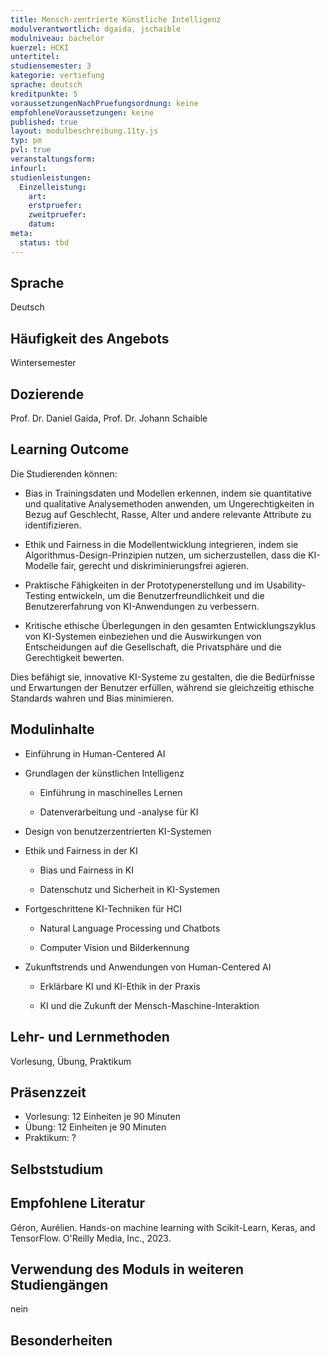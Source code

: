 ```yaml
---
title: Mensch-zentrierte Künstliche Intelligenz
modulverantwortlich: dgaida, jschaible 
modulniveau: bachelor
kuerzel: HCKI
untertitel:
studiensemester: 3
kategorie: vertiefung
sprache: deutsch
kreditpunkte: 5
voraussetzungenNachPruefungsordnung: keine
empfohleneVoraussetzungen: keine
published: true
layout: modulbeschreibung.11ty.js
typ: pm
pvl: true
veranstaltungsform: 
infourl: 
studienleistungen:
  Einzelleistung:
    art: 
    erstpruefer: 
    zweitpruefer:
    datum: 
meta:
  status: tbd    
---
```

## Sprache
Deutsch
## Häufigkeit des Angebots
Wintersemester
## Dozierende
Prof. Dr. Daniel Gaida, Prof. Dr. Johann Schaible
## Learning Outcome

Die Studierenden können:

-	Bias in Trainingsdaten und Modellen erkennen, indem sie quantitative und qualitative Analysemethoden anwenden, um Ungerechtigkeiten in Bezug auf Geschlecht, Rasse, Alter und andere relevante Attribute zu identifizieren.

-	Ethik und Fairness in die Modellentwicklung integrieren, indem sie Algorithmus-Design-Prinzipien nutzen, um sicherzustellen, dass die KI-Modelle fair, gerecht und diskriminierungsfrei agieren.

-	Praktische Fähigkeiten in der Prototypenerstellung und im Usability-Testing entwickeln, um die Benutzerfreundlichkeit und die Benutzererfahrung von KI-Anwendungen zu verbessern.

-	Kritische ethische Überlegungen in den gesamten Entwicklungszyklus von KI-Systemen einbeziehen und die Auswirkungen von Entscheidungen auf die Gesellschaft, die Privatsphäre und die Gerechtigkeit bewerten.

Dies befähigt sie, innovative KI-Systeme zu gestalten, die die Bedürfnisse und Erwartungen der Benutzer erfüllen, während sie gleichzeitig ethische Standards wahren und Bias minimieren.

## Modulinhalte

- Einführung in Human-Centered AI

- Grundlagen der künstlichen Intelligenz

    - Einführung in maschinelles Lernen

    - Datenverarbeitung und -analyse für KI

- Design von benutzerzentrierten KI-Systemen

- Ethik und Fairness in der KI

    - Bias und Fairness in KI

    - Datenschutz und Sicherheit in KI-Systemen

- Fortgeschrittene KI-Techniken für HCI

    - Natural Language Processing und Chatbots

    - Computer Vision und Bilderkennung

- Zukunftstrends und Anwendungen von Human-Centered AI

    - Erklärbare KI und KI-Ethik in der Praxis

    - KI und die Zukunft der Mensch-Maschine-Interaktion

## Lehr- und Lernmethoden
Vorlesung, Übung, Praktikum
## Präsenzzeit
- Vorlesung: 12 Einheiten je 90 Minuten
- Übung: 12 Einheiten je 90 Minuten
- Praktikum: ?
## Selbststudium

## Empfohlene Literatur
Géron, Aurélien. Hands-on machine learning with Scikit-Learn, Keras, and TensorFlow. O'Reilly Media, Inc., 2023.
## Verwendung des Moduls in weiteren Studiengängen
nein

## Besonderheiten

